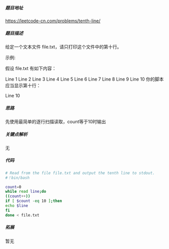 ##### 题目地址

<https://leetcode-cn.com/problems/tenth-line/>

##### 题目描述

给定一个文本文件 file.txt，请只打印这个文件中的第十行。

示例:

假设 file.txt 有如下内容：

Line 1
Line 2
Line 3
Line 4
Line 5
Line 6
Line 7
Line 8
Line 9
Line 10
你的脚本应当显示第十行：

Line 10
##### 思路

先使用最简单的逐行扫描读取，count等于10时输出

##### 关键点解析

无

##### 代码

```bash
# Read from the file file.txt and output the tenth line to stdout.
#！bin/bash

count=0 
while read line;do
((count++))
if [ $count -eq 10 ];then 
echo $line 
fi
done < file.txt
```

##### 拓展

暂无

